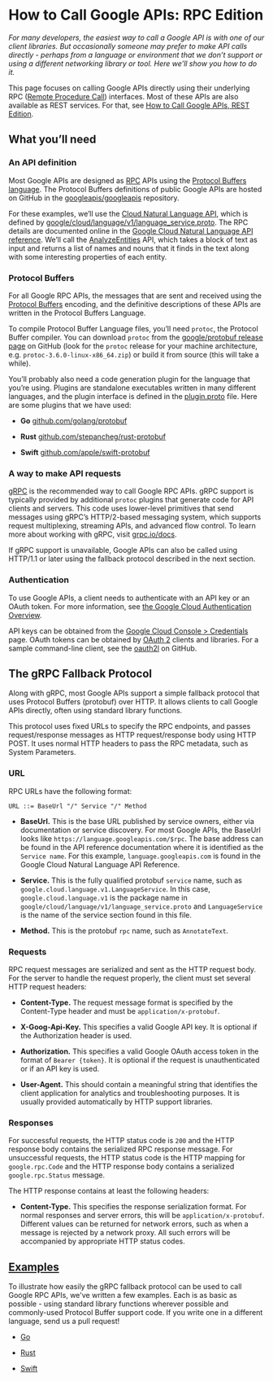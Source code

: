 # How to Call Google APIs: RPC Edition

_For many developers, the easiest way to call a Google API is with one of our
client libraries. But occasionally someone may prefer to make API calls
directly - perhaps from a language or environment that we don’t support or using
a different networking library or tool. Here we’ll show you how to do it._

This page focuses on calling Google APIs directly using their underlying RPC
([Remote Procedure Call](https://en.wikipedia.org/wiki/Remote_procedure_call))
interfaces. Most of these APIs are also available as REST services. For that,
see [How to Call Google APIs, REST Edition](/HowToREST).

## What you’ll need

### An API definition

Most Google APIs are designed as
[RPC](https://en.wikipedia.org/wiki/Remote_procedure_call) APIs using the
[Protocol Buffers language](https://developers.google.com/protocol-buffers/docs/overview).
The Protocol Buffers definitions of public Google APIs are hosted on GitHub in
the [googleapis/googleapis](https://github.com/googleapis/googleapis)
repository.

For these examples, we’ll use the
[Cloud Natural Language API](https://cloud.google.com/natural-language/), which
is defined by
[google/cloud/language/v1/language_service.proto](https://github.com/googleapis/googleapis/blob/master/google/cloud/language/v1/language_service.proto).
The RPC details are documented online in the
[Google Cloud Natural Language API reference](https://cloud.google.com/natural-language/docs/reference/rpc/).
We’ll call the
[AnalyzeEntities](https://cloud.google.com/natural-language/docs/reference/rpc/google.cloud.language.v1#google.cloud.language.v1.LanguageService.AnalyzeEntities)
API, which takes a block of text as input and returns a list of names and nouns
that it finds in the text along with some interesting properties of each entity.

### Protocol Buffers

For all Google RPC APIs, the messages that are sent and received using the
[Protocol Buffers](https://developers.google.com/protocol-buffers/docs/overview)
encoding, and the definitive descriptions of these APIs are written in the
Protocol Buffers Language.

To compile Protocol Buffer Language files, you’ll need `protoc`, the Protocol
Buffer compiler. You can download `protoc` from the
[google/protobuf release page](https://github.com/google/protobuf/releases) on
GitHub (look for the `protoc` release for your machine architecture, e.g.
`protoc-3.6.0-linux-x86_64.zip`) or build it from source (this will take a
while).

You’ll probably also need a code generation plugin for the language that you’re
using. Plugins are standalone executables written in many different languages,
and the plugin interface is defined in the
[plugin.proto](https://github.com/google/protobuf/blob/master/src/google/protobuf/compiler/plugin.proto)
file. Here are some plugins that we have used:

- **Go** [github.com/golang/protobuf](https://github.com/golang/protobuf)

- **Rust**
  [github.com/stepancheg/rust-protobuf](https://github.com/stepancheg/rust-protobuf)

- **Swift**
  [github.com/apple/swift-protobuf](https://github.com/apple/swift-protobuf)

### A way to make API requests

[gRPC](https://grpc.io/) is the recommended way to call Google RPC APIs. gRPC
support is typically provided by additional `protoc` plugins that generate code
for API clients and servers. This code uses lower-level primitives that send
messages using gRPC’s HTTP/2-based messaging system, which supports request
multiplexing, streaming APIs, and advanced flow control. To learn more about
working with gRPC, visit [grpc.io/docs](https://grpc.io/docs).

If gRPC support is unavailable, Google APIs can also be called using HTTP/1.1 or
later using the fallback protocol described in the next section.

### Authentication

To use Google APIs, a client needs to authenticate with an API key or an OAuth
token. For more information, see
[the Google Cloud Authentication Overview](https://cloud.google.com/docs/authentication/).

API keys can be obtained from the
[Google Cloud Console > Credentials](http://console.cloud.google.com/apis/credentials)
page. OAuth tokens can be obtained by [OAuth 2](https://oauth.net/2/) clients
and libraries. For a sample command-line client, see the
[oauth2l](https://github.com/google/oauth2l) on GitHub.

## The gRPC Fallback Protocol

Along with gRPC, most Google APIs support a simple fallback protocol that uses
Protocol Buffers (protobuf) over HTTP. It allows clients to call Google APIs
directly, often using standard library functions.

This protocol uses fixed URLs to specify the RPC endpoints, and passes
request/response messages as HTTP request/response body using HTTP POST. It uses
normal HTTP headers to pass the RPC metadata, such as System Parameters.

### URL

RPC URLs have the following format:

```
URL ::= BaseUrl "/" Service "/" Method
```

- **BaseUrl.** This is the base URL published by service owners, either via
  documentation or service discovery. For most Google APIs, the BaseUrl looks
  like `https://language.googleapis.com/$rpc`. The base address can be found in
  the API reference documentation where it is identified as the `Service name`.
  For this example, `language.googleapis.com` is found in the Google Cloud
  Natural Language API Reference.

- **Service.** This is the fully qualified protobuf `service` name, such as
  `google.cloud.language.v1.LanguageService`. In this case,
  `google.cloud.language.v1` is the package name in
  `google/cloud/language/v1/language_service.proto` and `LanguageService` is the
  name of the service section found in this file.

- **Method.** This is the protobuf `rpc` name, such as `AnnotateText`.

### Requests

RPC request messages are serialized and sent as the HTTP request body. For the
server to handle the request properly, the client must set several HTTP request
headers:

- **Content-Type.** The request message format is specified by the Content-Type
  header and must be `application/x-protobuf`.

- **X-Goog-Api-Key.** This specifies a valid Google API key. It is optional if
  the Authorization header is used.

- **Authorization.** This specifies a valid Google OAuth access token in the
  format of `Bearer {token}`. It is optional if the request is unauthenticated
  or if an API key is used.

- **User-Agent.** This should contain a meaningful string that identifies the
  client application for analytics and troubleshooting purposes. It is usually
  provided automatically by HTTP support libraries.

### Responses

For successful requests, the HTTP status code is `200` and the HTTP response
body contains the serialized RPC response message. For unsuccessful requests,
the HTTP status code is the HTTP mapping for `google.rpc.Code` and the HTTP
response body contains a serialized `google.rpc.Status` message.

The HTTP response contains at least the following headers:

- **Content-Type.** This specifies the response serialization format. For normal
  responses and server errors, this will be `application/x-protobuf`. Different
  values can be returned for network errors, such as when a message is rejected
  by a network proxy. All such errors will be accompanied by appropriate HTTP
  status codes.

## [Examples](https://github.com/googleapis/googleapis.github.io/tree/master/examples/rpc/)

To illustrate how easily the gRPC fallback protocol can be used to call Google
RPC APIs, we've written a few examples. Each is as basic as possible - using
standard library functions wherever possible and commonly-used Protocol Buffer
support code. If you write one in a different language, send us a pull request!

- [Go](https://github.com/googleapis/googleapis.github.io/tree/master/examples/rpc/go)

- [Rust](https://github.com/googleapis/googleapis.github.io/tree/master/examples/rpc/rust)

- [Swift](https://github.com/googleapis/googleapis.github.io/tree/master/examples/rpc/swift)
